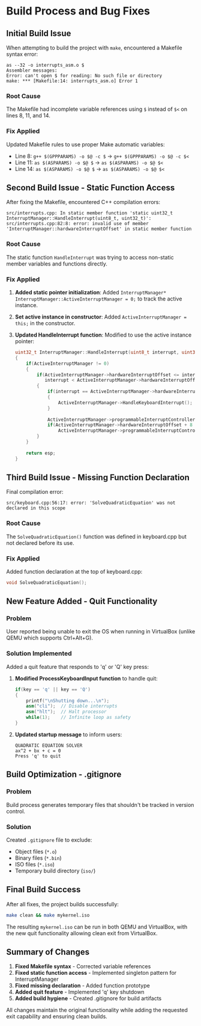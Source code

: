 # Build Process and Bug Fixes

## Initial Build Issue

When attempting to build the project with `make`, encountered a Makefile syntax error:

```
as --32 -o interrupts_asm.o $
Assembler messages:
Error: can't open $ for reading: No such file or directory
make: *** [Makefile:14: interrupts_asm.o] Error 1
```

### Root Cause
The Makefile had incomplete variable references using `$` instead of `$<` on lines 8, 11, and 14.

### Fix Applied
Updated Makefile rules to use proper Make automatic variables:
- Line 8: `g++ $(GPPPARAMS) -o $@ -c $` → `g++ $(GPPPARAMS) -o $@ -c $<`
- Line 11: `as $(ASPARAMS) -o $@ $` → `as $(ASPARAMS) -o $@ $<`
- Line 14: `as $(ASPARAMS) -o $@ $` → `as $(ASPARAMS) -o $@ $<`

## Second Build Issue - Static Function Access

After fixing the Makefile, encountered C++ compilation errors:

```
src/interrupts.cpp: In static member function 'static uint32_t InterruptManager::HandleInterrupt(uint8_t, uint32_t)':
src/interrupts.cpp:82:8: error: invalid use of member 'InterruptManager::hardwareInterruptOffset' in static member function
```

### Root Cause
The static function `HandleInterrupt` was trying to access non-static member variables and functions directly.

### Fix Applied
1. **Added static pointer initialization**: Added `InterruptManager* InterruptManager::ActiveInterruptManager = 0;` to track the active instance.

2. **Set active instance in constructor**: Added `ActiveInterruptManager = this;` in the constructor.

3. **Updated HandleInterrupt function**: Modified to use the active instance pointer:
   ```cpp
   uint32_t InterruptManager::HandleInterrupt(uint8_t interrupt, uint32_t esp)
   {
       if(ActiveInterruptManager != 0)
       {
           if(ActiveInterruptManager->hardwareInterruptOffset <= interrupt && 
              interrupt < ActiveInterruptManager->hardwareInterruptOffset+16)
           {
               if(interrupt == ActiveInterruptManager->hardwareInterruptOffset + 1)
               {
                   ActiveInterruptManager->HandleKeyboardInterrupt();
               }
               
               ActiveInterruptManager->programmableInterruptControllerMasterCommandPort.Write(0x20);
               if(ActiveInterruptManager->hardwareInterruptOffset + 8 <= interrupt)
                   ActiveInterruptManager->programmableInterruptControllerSlaveCommandPort.Write(0x20);
           }
       }
       
       return esp;
   }
   ```

## Third Build Issue - Missing Function Declaration

Final compilation error:

```
src/keyboard.cpp:56:17: error: 'SolveQuadraticEquation' was not declared in this scope
```

### Root Cause
The `SolveQuadraticEquation()` function was defined in keyboard.cpp but not declared before its use.

### Fix Applied
Added function declaration at the top of keyboard.cpp:
```cpp
void SolveQuadraticEquation();
```

## New Feature Added - Quit Functionality

### Problem
User reported being unable to exit the OS when running in VirtualBox (unlike QEMU which supports Ctrl+Alt+G).

### Solution Implemented
Added a quit feature that responds to 'q' or 'Q' key press:

1. **Modified ProcessKeyboardInput function** to handle quit:
   ```cpp
   if(key == 'q' || key == 'Q')
   {
       printf("\nShutting down...\n");
       asm("cli");  // Disable interrupts
       asm("hlt");  // Halt processor
       while(1);    // Infinite loop as safety
   }
   ```

2. **Updated startup message** to inform users:
   ```
   QUADRATIC EQUATION SOLVER
   ax^2 + bx + c = 0
   Press 'q' to quit
   ```

## Build Optimization - .gitignore

### Problem
Build process generates temporary files that shouldn't be tracked in version control.

### Solution
Created `.gitignore` file to exclude:
- Object files (`*.o`)
- Binary files (`*.bin`) 
- ISO files (`*.iso`)
- Temporary build directory (`iso/`)

## Final Build Success

After all fixes, the project builds successfully:
```bash
make clean && make mykernel.iso
```

The resulting `mykernel.iso` can be run in both QEMU and VirtualBox, with the new quit functionality allowing clean exit from VirtualBox.

## Summary of Changes

1. **Fixed Makefile syntax** - Corrected variable references
2. **Fixed static function access** - Implemented singleton pattern for InterruptManager
3. **Fixed missing declaration** - Added function prototype
4. **Added quit feature** - Implemented 'q' key shutdown
5. **Added build hygiene** - Created .gitignore for build artifacts

All changes maintain the original functionality while adding the requested exit capability and ensuring clean builds.